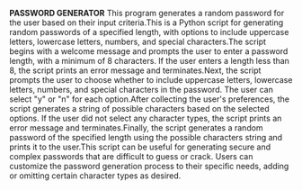 **PASSWORD GENERATOR**
This program generates a random password for the user based on their input criteria.This is a Python script for generating random passwords of a specified length, with options to include uppercase letters, lowercase letters, numbers, and special characters.The script begins with a welcome message and prompts the user to enter a password length, with a minimum of 8 characters. If the user enters a length less than 8, the script prints an error message and terminates.Next, the script prompts the user to choose whether to include uppercase letters, lowercase letters, numbers, and special characters in the password. The user can select "y" or "n" for each option.After collecting the user's preferences, the script generates a string of possible characters based on the selected options. If the user did not select any character types, the script prints an error message and terminates.Finally, the script generates a random password of the specified length using the possible characters string and prints it to the user.This script can be useful for generating secure and complex passwords that are difficult to guess or crack. Users can customize the password generation process to their specific needs, adding or omitting certain character types as desired.

